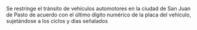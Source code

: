 Se restringe el tránsito de vehículos automotores en la ciudad de San Juan de Pasto de acuerdo con el último dígito numérico de la placa del vehículo, sujetándose a los ciclos y dias señalados
